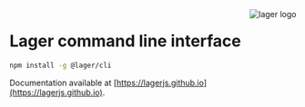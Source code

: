 <img align="right" alt="lager logo" src="https://raw.githubusercontent.com/lagerjs/lager/master/img/lager-logo2.png" />

# Lager command line interface

```bash
npm install -g @lager/cli
```

Documentation available at [https://lagerjs.github.io](https://lagerjs.github.io).
